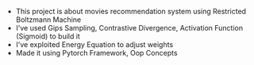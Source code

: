* This project is about movies recommendation system using Restricted Boltzmann Machine
* I've used Gips Sampling, Contrastive Divergence, Activation Function (Sigmoid) to build it
* I've exploited Energy Equation to adjust weights  
* Made it using Pytorch Framework, Oop Concepts
